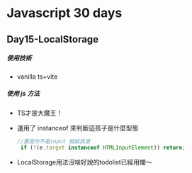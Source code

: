 # Javascript 30 days

## Day15-LocalStorage



##### 使用技術

- vanilla ts+vite

##### 使用 js 方法

- TS才是大魔王！
- 運用了 instanceof 來判斷這孩子是什麼型態
  ```js
  //要是你不是input 就給我滾
   if (!(e.target instanceof HTMLInputElement)) return;  
  ```

- LocalStorage用法沒啥好說的todolist已經用爛～
